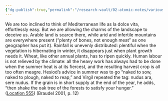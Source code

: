 ```yaml
---
{"dg-publish":true,"permalink":"/research-vault/02-atomic-notes/various-areas-of-the-mediterranean-are-lacking-in-natural-resources-and-are-are-less-comfortable-that-popular-image-presents/"}
---
```


We are too inclined to think of Mediterranean life as la dolce vita, effortlessly easy. But we are allowing the charms of the landscape to deceive us. Arable land is scarce there, while arid and infertile mountains are everywhere present (“plenty of bones, not enough meat” as one geographer has put it). Rainfall is unevenly distributed: plentiful when the vegetation is hibernating in winter, it disappears just when plant growth needs it. Wheat, like other annual plants, has to ripen quickly. Human labour is not relieved by the climate: all the heavy work has always had to be done when the summer heat is at its fiercest, and the resulting harvest crop is all too often meagre. Hesiod’s advice in summer was to go “naked to sow, naked to plough, naked to reap,” and Virgil repeated the tag: nudus ara, sere nudus. If the grain is in short supply at the end of the year, he adds, “then shake the oak tree of the forests to satisfy your hunger.” ([Location 555](https://readwise.io/to_kindle?action=open&asin=B004FEFSCC&location=555)) (Braudel 2001, p. 12)